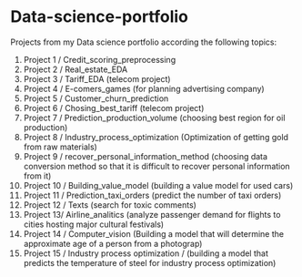 # Data-science-portfolio
Projects from my Data science portfolio according the following topics:

1. Project 1 / Credit_scoring_preprocessing
2. Project 2 / Real_estate_EDA
3. Project 3 / Tariff_EDA (telecom project)
4. Project 4 / E-comers_games (for planning advertising company)
5. Project 5 / Сustomer_churn_prediction
6. Project 6 / Chosing_best_tariff (telecom project)
7. Project 7 / Prediction_production_volume (choosing best region for oil production)
8. Project 8 / Industry_process_optimization (Optimization of getting gold from raw materials)
9. Project 9 / recover_personal_information_method (choosing data conversion method so that it is difficult to recover personal information from it)
10. Project 10 / Building_value_model (building a value model for used cars)
11. Project 11 / Prediction_taxi_orders (predict the number of taxi orders)
12. Project 12 / Texts (search for toxic comments)
13. Project 13/ Airline_analitics (analyze passenger demand for flights to cities hosting major cultural festivals)
14. Project 14 / Computer_vision (Building a model that will determine the approximate age of a person from a photograp)
15. Project 15 / Industry process optimization / (building a model that predicts the temperature of steel for industry process optimization)
